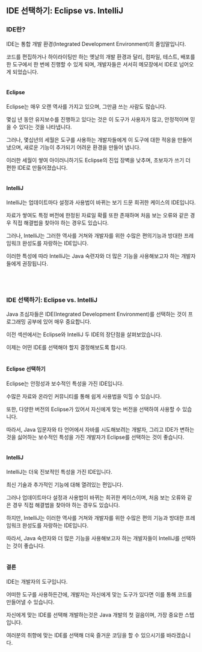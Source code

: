 ## IDE 선택하기: Eclipse vs. IntelliJ

### IDE란?
IDE는 통합 개발 환경(Integrated Development Environment)의 줄임말입니다.

코드를 편집하거나 하이라이팅만 하는 옛날의 개발 환경과 달리, 컴파일, 테스트, 배포를 한 도구에서 한 번에 진행할 수 있게 되며,
개발자들은 서서히 메모장에서 IDE로 넘어오게 되었습니다.
<br><br>

#### Eclipse
Eclipse는 매우 오랜 역사를 가지고 있으며, 그만큼 쓰는 사람도 많습니다.

몇십 년 동안 유지보수를 진행하고 있다는 것은 이 도구가 사용자가 많고, 안정적이며 믿을 수 있다는 것을 나타냅니다.

그러나, 몇십년의 세월은 도구를 사용하는 개발자들에게 이 도구에 대한 적응을 만들어냈으며, 새로운 기능이 추가되기 어려운 환경을 만들어 냅니다.

이러한 세월이 쌓여 아이러니하기도 Eclipse의 진입 장벽을 낮추며, 초보자가 쓰기 더 편한 IDE로 만들어졌습니다.
<br><br>

#### IntelliJ
IntelliJ는 업데이트마다 설정과 사용법이 바뀌는 보기 드문 희귀한 케이스의 IDE입니다.

자료가 쌓여도 특정 버전에 한정된 자료일 확률 또한 존재하며 처음 보는 오류와 같은 경우 직접 해결법을 찾아야 하는 경우도 있습니다.

그러나, IntelliJ는 그러한 역사를 거쳐와 개발자를 위한 수많은 편의기능과 방대한 프레임워크 완성도를 자랑하는 IDE입니다.

이러한 특성에 따라 IntelliJ는 Java 숙련자와 더 많은 기능을 사용해보고자 하는 개발자들에게 권장됩니다.
<br><br><br><br>

### IDE 선택하기: Eclipse vs. IntelliJ
Java 초심자들은 IDE(Integrated Development Environment)를 선택하는 것이 프로그래밍 공부에 있어 매우 중요합니다.

이전 섹션에서는 Eclipse와 IntelliJ 두 IDE의 장단점을 살펴보았습니다.

이제는 어떤 IDE를 선택해야 할지 결정해보도록 합시다.
<br><br>

#### Eclipse 선택하기
Eclipse는 안정성과 보수적인 특성을 가진 IDE입니다.

수많은 자료와 온라인 커뮤니티를 통해 쉽게 사용법을 익힐 수 있습니다.

또한, 다양한 버전의 Eclipse가 있어서 자신에게 맞는 버전을 선택하여 사용할 수 있습니다.

따라서, Java 입문자와 타 언어에서 자바를 시도해보려는 개발자, 그리고 IDE가 변하는 것을 싫어하는 보수적인 특성을 가진 개발자가 Eclipse를 선택하는 것이 좋습니다.
<br><br>

#### IntelliJ
IntelliJ는 더욱 진보적인 특성을 가진 IDE입니다.

최신 기술과 추가적인 기능에 대해 열려있는 편입니다.

그러나 업데이트마다 설정과 사용법이 바뀌는 희귀한 케이스이며, 처음 보는 오류와 같은 경우 직접 해결법을 찾아야 하는 경우도 있습니다.

하지만, IntelliJ는 이러한 역사를 거쳐와 개발자를 위한 수많은 편의 기능과 방대한 프레임워크 완성도를 자랑하는 IDE입니다.

따라서, Java 숙련자와 더 많은 기능을 사용해보고자 하는 개발자들이 IntelliJ를 선택하는 것이 좋습니다.
<br><br>

#### 결론
IDE는 개발자의 도구입니다. 

어떠한 도구를 사용하든간에, 개발자는 자신에게 맞는 도구가 있다면 이를 통해 코드를 만들어낼 수 있습니다.

자신에게 맞는 IDE를 선택해 개발하는것은 Java 개발의 첫 걸음이며, 가장 중요한 스텝입니다.

여러분의 취향에 맞는 IDE를 선택해 더욱 즐거운 코딩을 할 수 있으시기를 바라겠습니다.